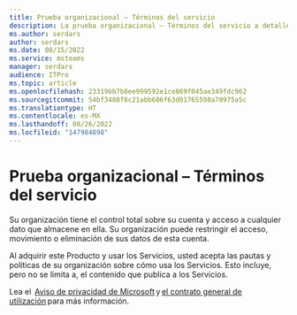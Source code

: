 ```yaml
---
title: Prueba organizacional – Términos del servicio
description: La prueba organizacional – Términos del servicio a detalle.
ms.author: serdars
author: serdars
ms.date: 08/15/2022
ms.service: msteams
manager: serdars
audience: ITPro
ms.topic: article
ms.openlocfilehash: 23319bb7b8ee999592e1ce869f045ae349fdc962
ms.sourcegitcommit: 54bf3488f8c21abb606f63d01765598a70975a5c
ms.translationtype: HT
ms.contentlocale: es-MX
ms.lasthandoff: 08/26/2022
ms.locfileid: "147984898"
---
```

# <a name="organizational-trial--terms-of-service"></a>Prueba organizacional – Términos del servicio

Su organización tiene el control total sobre su cuenta y acceso a cualquier dato que almacene en ella. Su organización puede restringir el acceso, movimiento o eliminación de sus datos de esta cuenta.     

Al adquirir este Producto y usar los Servicios, usted acepta las pautas y políticas de su organización sobre cómo usa los Servicios. Esto incluye, pero no se limita a, el contenido que publica a los Servicios.  

Lea el  [Aviso de privacidad de Microsoft](https://privacy.microsoft.com/privacystatement) y [el contrato general de utilización](https://www.microsoft.com/legal/terms-of-use) para más información.  
